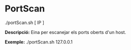 # PortScan
./portScan.sh [ IP ]

**Descripció:**
Eina per escanejar els ports oberts d'un host.

**Exemple:**
./portScan.sh 127.0.0.1

